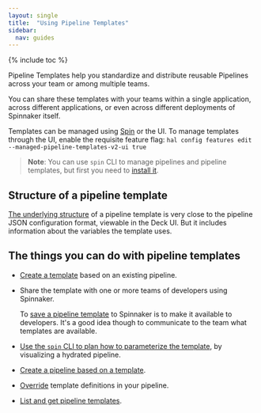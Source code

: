 ```yaml
---
layout: single
title:  "Using Pipeline Templates"
sidebar:
  nav: guides
---
```


{% include toc %}

Pipeline Templates help you standardize and distribute reusable Pipelines
across your team or among multiple teams.

You can share these templates with your teams within a single application,
across different applications, or even across different deployments of
Spinnaker itself.

Templates can be managed using [Spin](https://www.spinnaker.io/guides/spin/pipeline-templates/) or the UI. To manage templates through the UI, enable the requisite feature flag: `hal config features edit --managed-pipeline-templates-v2-ui true` 

> **Note**: You can use `spin` CLI to manage pipelines and pipeline templates,
> but first you need to [install it](/guides/spin/cli/).

## Structure of a pipeline template

[The underlying structure](/reference/pipeline/templates/) of a pipeline template is very close to the pipeline
JSON configuration format, viewable in the Deck UI. But it includes information
about the variables the template uses.

## The things you can do with pipeline templates

* [Create a template](/guides/user/pipeline/pipeline-templates/create/) based
on an existing pipeline.

* Share the template with one or more teams of developers using Spinnaker.

  To [save a pipeline
  template](/guides/user/pipeline/pipeline-templates/create/#4-save-the-template)
  to Spinnaker is to make it available to developers. It's a good idea though
  to communicate to the team what templates are available.

* [Use the `spin` CLI to plan how to parameterize the
template](/guides/user/pipeline/pipeline-templates/plan/),
by visualizing a hydrated pipeline. 

* [Create a pipeline based on a
template](/guides/user/pipeline/pipeline-templates/instantiate/). 

* [Override](/guides/user/pipeline/pipeline-templates/override/) template definitions
in your pipeline.

* [List and get pipeline templates](/guides/spin/pipeline-templates/).
